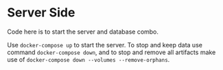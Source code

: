 # Server Side
Code here is to start the server and database combo. 

Use `docker-compose up` to start the server. To stop and keep data use command `docker-compose down`, and to stop and remove all artifacts make use of `docker-compose down --volumes --remove-orphans`. 